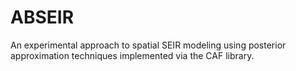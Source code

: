 # ABSEIR
An experimental approach to spatial SEIR modeling using posterior approximation techniques implemented via the CAF library.  
